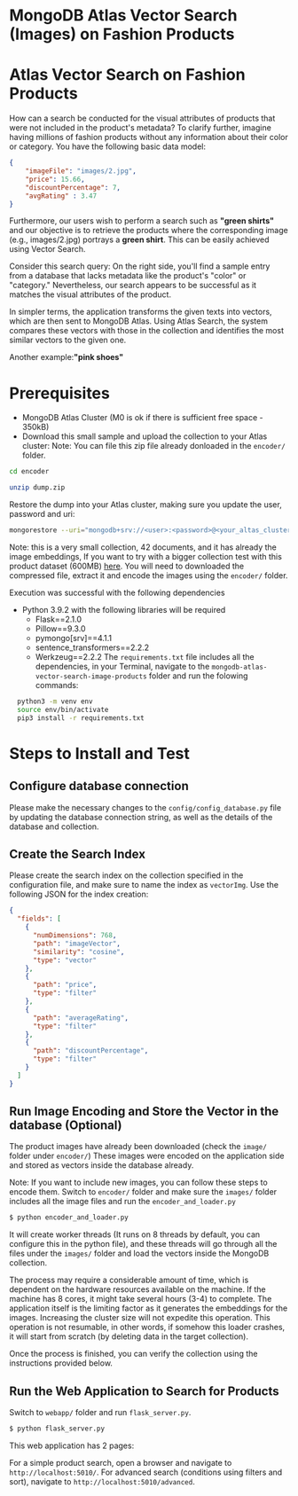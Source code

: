 # MongoDB Atlas Vector Search (Images) on Fashion Products

# Atlas Vector Search on Fashion Products

How can a search be conducted for the visual attributes of products that were not included in the product's metadata?
To clarify further, imagine having millions of fashion products without any information about their color or category. You have the following basic data model:

```json
{
    "imageFile": "images/2.jpg",
    "price": 15.66,
    "discountPercentage": 7,
    "avgRating" : 3.47
}
```

Furthermore, our users wish to perform a search such as **"green shirts"** and our objective is to retrieve the products where the corresponding image (e.g., images/2.jpg) portrays a **green shirt**. This can be easily achieved using Vector Search.

Consider this search query: On the right side, you'll find a sample entry from a database that lacks metadata like the product's "color" or "category." Nevertheless, our search appears to be successful as it matches the visual attributes of the product.

In simpler terms, the application transforms the given texts into vectors, which are then sent to MongoDB Atlas. Using Atlas Search, the system compares these vectors with those in the collection and identifies the most similar vectors to the given one.

Another example:**"pink shoes"**

# Prerequisites

- MongoDB Atlas Cluster (M0 is ok if there is sufficient free space - 350kB)
- Download this small sample and upload the collection to your Atlas cluster:
Note: You can file this zip file already donloaded in the `encoder/` folder.
```bash
cd encoder

unzip dump.zip
```
Restore the dump into your Atlas cluster, making sure you update the user, password and uri:
```bash
mongorestore --uri="mongodb+srv://<user>:<password>@<your_altas_cluster>.mongodb.net/?authSource=admin" ./dump/vector_search/products.bson
```
  Note: this is a very small collection, 42 documents, and it has already the image embeddings, If you want to try with a bigger collection test with this product dataset (600MB) [here](https://www.kaggle.com/datasets/paramaggarwal/fashion-product-images-small). You will need to downloaded the compressed file, extract it and encode the images using the  `encoder/` folder.

Execution was successful with the following dependencies
  - Python 3.9.2 with the following libraries will be required
    - Flask==2.1.0
    - Pillow==9.3.0
    - pymongo[srv]==4.1.1
    - sentence_transformers==2.2.2
    - Werkzeug==2.2.2
  The `requirements.txt` file includes all the dependencies, in your Terminal, navigate to the `mongodb-atlas-vector-search-image-products` folder and run the folowing commands:
  ```bash
    python3 -m venv env
    source env/bin/activate
    pip3 install -r requirements.txt
  ```

# Steps to Install and Test

## Configure database connection

Please make the necessary changes to the `config/config_database.py` file by updating the database connection string, as well as the details of the database and collection.

## Create the Search Index

Please create the search index on the collection specified in the configuration file, and make sure to name the index as `vectorImg`. Use the following JSON for the index creation:

```json
{
  "fields": [
    {
      "numDimensions": 768,
      "path": "imageVector",
      "similarity": "cosine",
      "type": "vector"
    },
    {
      "path": "price",
      "type": "filter"
    },
    {
      "path": "averageRating",
      "type": "filter"
    },
    {
      "path": "discountPercentage",
      "type": "filter"
    }
  ]
}
```

## Run Image Encoding and Store the Vector in the database (Optional)

The product images have already been downloaded (check the `image/` folder under `encoder/`) 
These images were encoded on the application side and stored as vectors inside the database already.

Note: If you want to include new images, you can follow these steps to encode them. Switch to `encoder/` folder and make sure the `images/` folder includes all the image files and run the `encoder_and_loader.py`

```bash
$ python encoder_and_loader.py
```

It will create worker threads (It runs on 8 threads by default, you can configure this in the python file), and these threads will go through all the files under the `images/` folder and load the vectors inside the MongoDB collection.

The process may require a considerable amount of time, which is dependent on the hardware resources available on the machine. If the machine has 8 cores, it might take several hours (3-4) to complete. The application itself is the limiting factor as it generates the embeddings for the images. Increasing the cluster size will not expedite this operation. This operation is not resumable, in other words, if somehow this loader crashes, it will start from scratch (by deleting data in the target collection).

Once the process is finished, you can verify the collection using the instructions provided below.


## Run the Web Application to Search for Products

Switch to `webapp/` folder and run `flask_server.py`.

```bash
$ python flask_server.py
```

This web application has 2 pages:

For a simple product search, open a browser and navigate to `http://localhost:5010/`.
For advanced search (conditions using filters and sort), navigate to `http://localhost:5010/advanced`.

